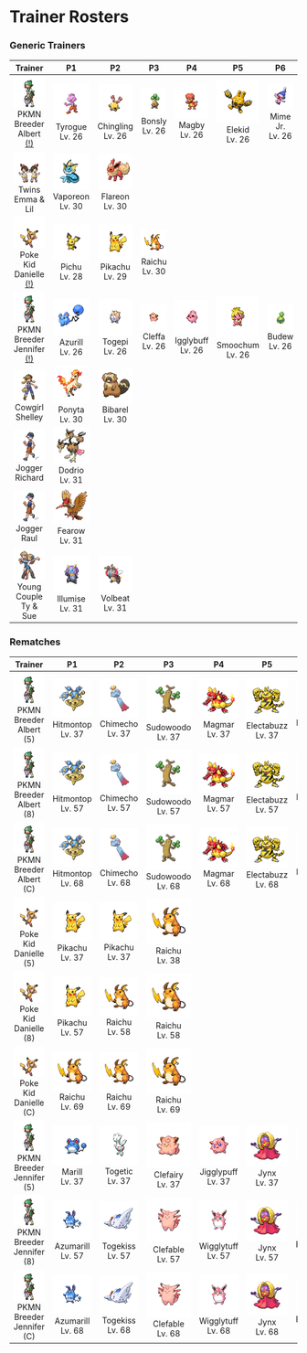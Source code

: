 # Trainer Rosters

### Generic Trainers

| Trainer | P1 | P2 | P3 | P4 | P5 | P6 |
|:-------:|:--:|:--:|:--:|:--:|:--:|:--:|
| ![PKMN Breeder Albert [(!)](#rematches)](../../assets/trainers/pkmn_breeder.png "PKMN Breeder Albert [(!)](#rematches)")<br>PKMN Breeder Albert [(!)](#rematches) | ![Tyrogue](../../assets/sprites/tyrogue/front.gif "Tyrogue")<br>Tyrogue<br>Lv. 26 | ![Chingling](../../assets/sprites/chingling/front.gif "Chingling")<br>Chingling<br>Lv. 26 | ![Bonsly](../../assets/sprites/bonsly/front.gif "Bonsly")<br>Bonsly<br>Lv. 26 | ![Magby](../../assets/sprites/magby/front.gif "Magby")<br>Magby<br>Lv. 26 | ![Elekid](../../assets/sprites/elekid/front.gif "Elekid")<br>Elekid<br>Lv. 26 | ![Mime Jr.](../../assets/sprites/mime-jr/front.gif "Mime Jr.")<br>Mime Jr.<br>Lv. 26 |
| ![Twins Emma & Lil](../../assets/trainers/twins.png "Twins Emma & Lil")<br>Twins Emma & Lil | ![Vaporeon](../../assets/sprites/vaporeon/front.gif "Vaporeon")<br>Vaporeon<br>Lv. 30 | ![Flareon](../../assets/sprites/flareon/front.gif "Flareon")<br>Flareon<br>Lv. 30 |
| ![Poke Kid Danielle [(!)](#rematches)](../../assets/trainers/poke_kid.png "Poke Kid Danielle [(!)](#rematches)")<br>Poke Kid Danielle [(!)](#rematches) | ![Pichu](../../assets/sprites/pichu/front.gif "Pichu")<br>Pichu<br>Lv. 28 | ![Pikachu](../../assets/sprites/pikachu/front.gif "Pikachu")<br>Pikachu<br>Lv. 29 | ![Raichu](../../assets/sprites/raichu/front.gif "Raichu")<br>Raichu<br>Lv. 30 |
| ![PKMN Breeder Jennifer [(!)](#rematches)](../../assets/trainers/pkmn_breeder.png "PKMN Breeder Jennifer [(!)](#rematches)")<br>PKMN Breeder Jennifer [(!)](#rematches) | ![Azurill](../../assets/sprites/azurill/front.gif "Azurill")<br>Azurill<br>Lv. 26 | ![Togepi](../../assets/sprites/togepi/front.gif "Togepi")<br>Togepi<br>Lv. 26 | ![Cleffa](../../assets/sprites/cleffa/front.gif "Cleffa")<br>Cleffa<br>Lv. 26 | ![Igglybuff](../../assets/sprites/igglybuff/front.gif "Igglybuff")<br>Igglybuff<br>Lv. 26 | ![Smoochum](../../assets/sprites/smoochum/front.gif "Smoochum")<br>Smoochum<br>Lv. 26 | ![Budew](../../assets/sprites/budew/front.gif "Budew")<br>Budew<br>Lv. 26 |
| ![Cowgirl Shelley](../../assets/trainers/cowgirl.png "Cowgirl Shelley")<br>Cowgirl Shelley | ![Ponyta](../../assets/sprites/ponyta/front.gif "Ponyta")<br>Ponyta<br>Lv. 30 | ![Bibarel](../../assets/sprites/bibarel/front.gif "Bibarel")<br>Bibarel<br>Lv. 30 |
| ![Jogger Richard](../../assets/trainers/jogger.png "Jogger Richard")<br>Jogger Richard | ![Dodrio](../../assets/sprites/dodrio/front.gif "Dodrio")<br>Dodrio<br>Lv. 31 |
| ![Jogger Raul](../../assets/trainers/jogger.png "Jogger Raul")<br>Jogger Raul | ![Fearow](../../assets/sprites/fearow/front.gif "Fearow")<br>Fearow<br>Lv. 31 |
| ![Young Couple Ty & Sue](../../assets/trainers/young_couple.png "Young Couple Ty & Sue")<br>Young Couple Ty & Sue | ![Illumise](../../assets/sprites/illumise/front.gif "Illumise")<br>Illumise<br>Lv. 31 | ![Volbeat](../../assets/sprites/volbeat/front.gif "Volbeat")<br>Volbeat<br>Lv. 31 |


### Rematches

| Trainer | P1 | P2 | P3 | P4 | P5 | P6 |
|:-------:|:--:|:--:|:--:|:--:|:--:|:--:|
| ![PKMN Breeder Albert (5)](../../assets/trainers/pkmn_breeder.png "PKMN Breeder Albert (5)")<br>PKMN Breeder Albert (5) | ![Hitmontop](../../assets/sprites/hitmontop/front.gif "Hitmontop")<br>Hitmontop<br>Lv. 37 | ![Chimecho](../../assets/sprites/chimecho/front.gif "Chimecho")<br>Chimecho<br>Lv. 37 | ![Sudowoodo](../../assets/sprites/sudowoodo/front.gif "Sudowoodo")<br>Sudowoodo<br>Lv. 37 | ![Magmar](../../assets/sprites/magmar/front.gif "Magmar")<br>Magmar<br>Lv. 37 | ![Electabuzz](../../assets/sprites/electabuzz/front.gif "Electabuzz")<br>Electabuzz<br>Lv. 37 | ![Mr. Mime](../../assets/sprites/mr-mime/front.gif "Mr. Mime")<br>Mr. Mime<br>Lv. 37 |
| ![PKMN Breeder Albert (8)](../../assets/trainers/pkmn_breeder.png "PKMN Breeder Albert (8)")<br>PKMN Breeder Albert (8) | ![Hitmontop](../../assets/sprites/hitmontop/front.gif "Hitmontop")<br>Hitmontop<br>Lv. 57 | ![Chimecho](../../assets/sprites/chimecho/front.gif "Chimecho")<br>Chimecho<br>Lv. 57 | ![Sudowoodo](../../assets/sprites/sudowoodo/front.gif "Sudowoodo")<br>Sudowoodo<br>Lv. 57 | ![Magmar](../../assets/sprites/magmar/front.gif "Magmar")<br>Magmar<br>Lv. 57 | ![Electabuzz](../../assets/sprites/electabuzz/front.gif "Electabuzz")<br>Electabuzz<br>Lv. 57 | ![Mr. Mime](../../assets/sprites/mr-mime/front.gif "Mr. Mime")<br>Mr. Mime<br>Lv. 57 |
| ![PKMN Breeder Albert (C)](../../assets/trainers/pkmn_breeder.png "PKMN Breeder Albert (C)")<br>PKMN Breeder Albert (C) | ![Hitmontop](../../assets/sprites/hitmontop/front.gif "Hitmontop")<br>Hitmontop<br>Lv. 68 | ![Chimecho](../../assets/sprites/chimecho/front.gif "Chimecho")<br>Chimecho<br>Lv. 68 | ![Sudowoodo](../../assets/sprites/sudowoodo/front.gif "Sudowoodo")<br>Sudowoodo<br>Lv. 68 | ![Magmar](../../assets/sprites/magmar/front.gif "Magmar")<br>Magmar<br>Lv. 68 | ![Electabuzz](../../assets/sprites/electabuzz/front.gif "Electabuzz")<br>Electabuzz<br>Lv. 68 | ![Mr. Mime](../../assets/sprites/mr-mime/front.gif "Mr. Mime")<br>Mr. Mime<br>Lv. 68 |
| ![Poke Kid Danielle (5)](../../assets/trainers/poke_kid.png "Poke Kid Danielle (5)")<br>Poke Kid Danielle (5) | ![Pikachu](../../assets/sprites/pikachu/front.gif "Pikachu")<br>Pikachu<br>Lv. 37 | ![Pikachu](../../assets/sprites/pikachu/front.gif "Pikachu")<br>Pikachu<br>Lv. 37 | ![Raichu](../../assets/sprites/raichu/front.gif "Raichu")<br>Raichu<br>Lv. 38 |
| ![Poke Kid Danielle (8)](../../assets/trainers/poke_kid.png "Poke Kid Danielle (8)")<br>Poke Kid Danielle (8) | ![Pikachu](../../assets/sprites/pikachu/front.gif "Pikachu")<br>Pikachu<br>Lv. 57 | ![Raichu](../../assets/sprites/raichu/front.gif "Raichu")<br>Raichu<br>Lv. 58 | ![Raichu](../../assets/sprites/raichu/front.gif "Raichu")<br>Raichu<br>Lv. 58 |
| ![Poke Kid Danielle (C)](../../assets/trainers/poke_kid.png "Poke Kid Danielle (C)")<br>Poke Kid Danielle (C) | ![Raichu](../../assets/sprites/raichu/front.gif "Raichu")<br>Raichu<br>Lv. 69 | ![Raichu](../../assets/sprites/raichu/front.gif "Raichu")<br>Raichu<br>Lv. 69 | ![Raichu](../../assets/sprites/raichu/front.gif "Raichu")<br>Raichu<br>Lv. 69 |
| ![PKMN Breeder Jennifer (5)](../../assets/trainers/pkmn_breeder.png "PKMN Breeder Jennifer (5)")<br>PKMN Breeder Jennifer (5) | ![Marill](../../assets/sprites/marill/front.gif "Marill")<br>Marill<br>Lv. 37 | ![Togetic](../../assets/sprites/togetic/front.gif "Togetic")<br>Togetic<br>Lv. 37 | ![Clefairy](../../assets/sprites/clefairy/front.gif "Clefairy")<br>Clefairy<br>Lv. 37 | ![Jigglypuff](../../assets/sprites/jigglypuff/front.gif "Jigglypuff")<br>Jigglypuff<br>Lv. 37 | ![Jynx](../../assets/sprites/jynx/front.gif "Jynx")<br>Jynx<br>Lv. 37 | ![Roselia](../../assets/sprites/roselia/front.gif "Roselia")<br>Roselia<br>Lv. 37 |
| ![PKMN Breeder Jennifer (8)](../../assets/trainers/pkmn_breeder.png "PKMN Breeder Jennifer (8)")<br>PKMN Breeder Jennifer (8) | ![Azumarill](../../assets/sprites/azumarill/front.gif "Azumarill")<br>Azumarill<br>Lv. 57 | ![Togekiss](../../assets/sprites/togekiss/front.gif "Togekiss")<br>Togekiss<br>Lv. 57 | ![Clefable](../../assets/sprites/clefable/front.gif "Clefable")<br>Clefable<br>Lv. 57 | ![Wigglytuff](../../assets/sprites/wigglytuff/front.gif "Wigglytuff")<br>Wigglytuff<br>Lv. 57 | ![Jynx](../../assets/sprites/jynx/front.gif "Jynx")<br>Jynx<br>Lv. 57 | ![Roserade](../../assets/sprites/roserade/front.gif "Roserade")<br>Roserade<br>Lv. 57 |
| ![PKMN Breeder Jennifer (C)](../../assets/trainers/pkmn_breeder.png "PKMN Breeder Jennifer (C)")<br>PKMN Breeder Jennifer (C) | ![Azumarill](../../assets/sprites/azumarill/front.gif "Azumarill")<br>Azumarill<br>Lv. 68 | ![Togekiss](../../assets/sprites/togekiss/front.gif "Togekiss")<br>Togekiss<br>Lv. 68 | ![Clefable](../../assets/sprites/clefable/front.gif "Clefable")<br>Clefable<br>Lv. 68 | ![Wigglytuff](../../assets/sprites/wigglytuff/front.gif "Wigglytuff")<br>Wigglytuff<br>Lv. 68 | ![Jynx](../../assets/sprites/jynx/front.gif "Jynx")<br>Jynx<br>Lv. 68 | ![Roserade](../../assets/sprites/roserade/front.gif "Roserade")<br>Roserade<br>Lv. 68 |

